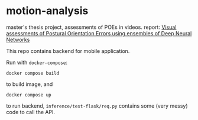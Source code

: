 # motion-analysis

master's thesis project, assessments of POEs in videos.
report: [Visual assessments of Postural Orientation Errors using ensembles of Deep Neural Networks](https://github.com/filipkro/motion-analysis/blob/master/tex/mt-motion-analysis.pdf)

This repo contains backend for mobile application. 

Run with `docker-compose`:
```
docker compose build
```
to build image, and
```
docker compose up
```
to run backend, `inference/test-flask/req.py` contains some (very messy) code to call the API.

